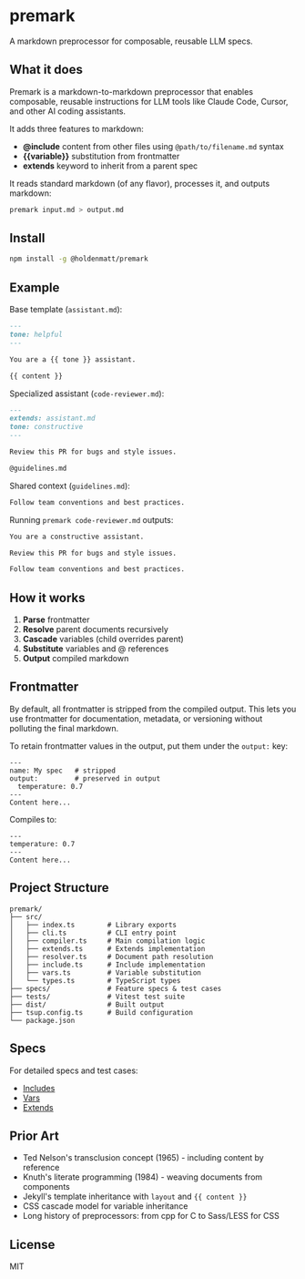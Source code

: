 # premark

A markdown preprocessor for composable, reusable LLM specs.

## What it does

Premark is a markdown-to-markdown preprocessor that enables composable, reusable instructions for LLM tools like Claude Code, Cursor, and other AI coding assistants.

It adds three features to markdown:

- **@include** content from other files using `@path/to/filename.md` syntax
- **{{variable}}** substitution from frontmatter
- **extends** keyword to inherit from a parent spec

It reads standard markdown (of any flavor), processes it, and outputs markdown:

```bash
premark input.md > output.md
```

## Install

```bash
npm install -g @holdenmatt/premark
```

## Example

Base template (`assistant.md`):

```markdown
---
tone: helpful
---

You are a {{ tone }} assistant.

{{ content }}
```

Specialized assistant (`code-reviewer.md`):

```markdown
---
extends: assistant.md
tone: constructive
---

Review this PR for bugs and style issues.

@guidelines.md
```

Shared context (`guidelines.md`):

```markdown
Follow team conventions and best practices.
```

Running `premark code-reviewer.md` outputs:

```markdown
You are a constructive assistant.

Review this PR for bugs and style issues.

Follow team conventions and best practices.
```

## How it works

1. **Parse** frontmatter
2. **Resolve** parent documents recursively
3. **Cascade** variables (child overrides parent)
4. **Substitute** variables and @ references
5. **Output** compiled markdown

## Frontmatter

By default, all frontmatter is stripped from the compiled output. This lets you use frontmatter for documentation, metadata, or versioning without polluting the final markdown.

To retain frontmatter values in the output, put them under the `output:` key:

```
---
name: My spec   # stripped
output:         # preserved in output
  temperature: 0.7
---
Content here...
```

Compiles to:

```
---
temperature: 0.7
---
Content here...
```

## Project Structure

```
premark/
├── src/
│   ├── index.ts        # Library exports
│   ├── cli.ts          # CLI entry point
│   ├── compiler.ts     # Main compilation logic
│   ├── extends.ts      # Extends implementation
│   ├── resolver.ts     # Document path resolution
│   ├── include.ts      # Include implementation
│   ├── vars.ts         # Variable substitution
│   └── types.ts        # TypeScript types
├── specs/              # Feature specs & test cases
├── tests/              # Vitest test suite
├── dist/               # Built output
├── tsup.config.ts      # Build configuration
└── package.json
```

## Specs

For detailed specs and test cases:

- [Includes](https://github.com/holdenmatt/premark/blob/main/specs/include.spec.md)
- [Vars](https://github.com/holdenmatt/premark/blob/main/specs/vars.spec.md)
- [Extends](https://github.com/holdenmatt/premark/blob/main/specs/extends.spec.md)

## Prior Art

- Ted Nelson's transclusion concept (1965) - including content by reference
- Knuth's literate programming (1984) - weaving documents from components
- Jekyll's template inheritance with `layout` and `{{ content }}`
- CSS cascade model for variable inheritance
- Long history of preprocessors: from cpp for C to Sass/LESS for CSS

## License

MIT
